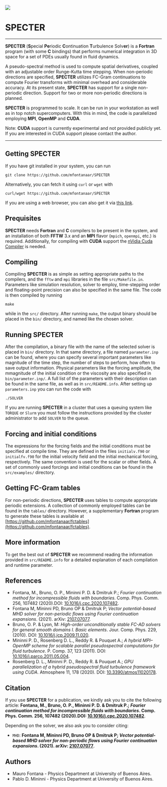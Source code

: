 ![](./specter.svg)

# SPECTER

----
**SPECTER** (**S**pecial **Pe**riodic **C**ontinuation **T**urbulence Solv**er**) is a **Fortran** program (with some **C** bindings) that performs numerical integration in 3D space for a set of PDEs usually found in fluid dynamics. 

A pseudo-spectral method is used to compute spatial derivatives, coupled with an adjustable order Runge-Kutta time stepping. When non-periodic directions are specified, **SPECTER** utilizes FC-Gram continuations to compute Fourier transforms with minimal overhead and considerable accuracy. At its present state, **SPECTER** has support for a single non-periodic direction. Support for two or more non-periodic directions is planned.

**SPECTER** is programmed to scale. It can be run in your workstation as well as in top notch supercomputers. With this in mind, the code is parallelized employing **MPI**, **OpenMP** and **CUDA**.

Note: **CUDA** support is currently experimental and not provided publicly yet. If you are interested in CUDA support please contact the author.

----
## Getting SPECTER
If you have git installed in your system, you can run 
```
git clone https://github.com/mfontanaar/SPECTER
```
Alternatively, you can fetch it using `curl` or `wget` with
```
curl/wget https://github.com/mfontanaar/SPECTER
```
If you are using a web browser, you can also get it via [this link](https://github.com/mfontanaar/SPECTER/archive/master.zip).

## Prequisites
**SPECTER** needs **Fortran** and **C** compilers to be present in the system, and an installation of both **FFTW** 3.x and an **MPI** flavor (`mpich`, `openmpi`, etc.) is required. Additionally, for compiling with **CUDA** support the [nVidia Cuda Compiler](https://developer.nvidia.com/cuda-llvm-compiler) is needed.

## Compiling
Compiling **SPECTER** is as simple as setting appropriate paths to the compilers, and the `fftw` and `mpi` libraries in the file `src/Makefile.in`. Parameters like simulation resolution, solver to employ, time-stepping order and floating-point precision can also be specified in the same file. The code is then compiled by running 
```
make
```
while in the `src/` directory. After running `make`, the output binary should be placed in the `bin/` directory, and named like the chosen solver.

## Running SPECTER
After the compilation, a binary file with the name of the selected solver is placed in `bin/` directory. In that same directory, a file named `parameter.inp` can be found, where you can specify several important parameters like magnitude of the time step, the number of steps to perform, how often to save output information. Physical parameters like the forcing amplitude, the mmagnitude of the initial condition or the viscosity are also specified in `bin/parameter.inp/`. A full list of the parameters with their description can be found in the same file, as well as in `src/README.info`. After setting up `parameters.inp` you can run the code with
```
./SOLVER
```
If you are running **SPECTER** in a cluster that uses a queuing system like `TORQUE` or `Slurm` you must follow the instructions provided by the cluster administrator to add `SOLVER` to the queue.

## Forcing and initial conditions
The expressions for the forcing fields and the initial conditions must be specified at compile time. They are defined in the files `initialv.f90` or `initialfv.f90` for the initial velocity field and the initial mechanical forcing, respectively. The same convention is used for the scalar or other fields. A set of commonly used forcings and initial conditions can be found in the `src/examples/` directory.

## Getting FC-Gram tables
For non-periodic directions, **SPECTER** uses tables to compute appropriate periodic extensions. A collection of commonly employed tables can be found in the `tables/` directory. However, a supplementary **Fortran** program to generate these tables is available at [https://github.com/mfontanaar/fctables](https://github.com/mfontanaar/fctables).

## More information
To get the best out of **SPECTER** we recommend reading the information provided in `src/README.info` for a detailed explanation of each compilation and runtime parameter.

## References
- Fontana, M., Bruno, O. P., Mininni P. D. & Dmitruk P.; *Fourier continuation method for incompressible fluids with boundaries*. Comp. Phys. Comm. 256, 107482 (2020).DOI: [10.1016/j.cpc.2020.107482](https://doi.org/10.1016/j.cpc.2020.107482).
- Fontana M, Mininni PD, Bruno OP & Dmitruk P; *Vector potential-based MHD solver for non-periodic flows using Fourier continuation expansions*. (2021). arXiv: [2107.07077](https://arxiv.org/abs/2107.07077).
- Bruno, O. P. & Lyon, M: *High-order unconditionally stable FC-AD solvers for general smooth domains I. Basic elements*. Jour. Comp. Phys.  229, (2010). DOI: [10.1016/j.jcp.2009.11.020](https://doi.org/10.1016/j.jcp.2009.11.020).
- Mininni P. D., Rosenberg D. L., Reddy R. & Pouquet A.; *A hybrid MPI–OpenMP scheme for scalable parallel pseudospectral computations for fluid turbulence*. P. Comp. 37, 123 (2011). DOI: [10.1016/j.parco.2011.05.004](https://doi.org/10.1016/j.parco.2011.05.004).
- Rosenberg D. L., Mininni P. D., Reddy R. & Pouquet A.; *GPU parallelization of a hybrid pseudospectral fluid turbulence framework using CUDA*.  Atmosphere 11, 178 (2020). DOI: [10.3390/atmos11020178](https://doi.org/10.3390/atmos11020178).

## Citation
If you use **SPECTER** for a publication, we kindly ask you to cite the following article: **Fontana, M., Bruno, O. P., Mininni P. D. & Dmitruk P.; *Fourier continuation method for incompressible fluids with boundaries*. Comp. Phys. Comm. 256, 107482 (2020).DOI: [10.1016/j.cpc.2020.107482](https://doi.org/10.1016/j.cpc.2020.107482)**.

Depending on the solver, we also ask you to consider citing:
- `MHD`: **Fontana M, Mininni PD, Bruno OP & Dmitruk P; *Vector potential-based MHD solver for non-periodic flows using Fourier continuation expansions*. (2021). arXiv: [2107.07077](https://arxiv.org/abs/2107.07077)**.

## Authors
- Mauro Fontana - Physics Department at University of Buenos Aires.
- Pablo D. Mininni - Physics Department at University of Buenos Aires.
